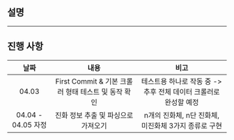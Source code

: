 ## 설명

---
## 진행 사항
|날짜|내용|비고|
|:---:|:---:|:---:|
|04.03|First Commit & 기본 크롤러 형태 테스트 및 동작 확인|테스트용 하나로 작동 중 -> 추후 전체 데이터 크롤러로 완성할 예정|
|04.04 - 04.05 자정|진화 정보 추출 및 파싱으로 가져오기|n개의 진화체, n단 진화체, 미진화체 3가지 종류로 구현|
